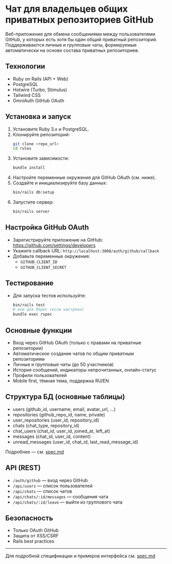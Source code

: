 # Чат для владельцев общих приватных репозиториев GitHub

Веб-приложение для обмена сообщениями между пользователями GitHub, у которых есть хотя бы один общий приватный репозиторий. Поддерживаются личные и групповые чаты, формируемые автоматически на основе состава приватных репозиториев.

## Технологии
- Ruby on Rails (API + Web)
- PostgreSQL
- Hotwire (Turbo, Stimulus)
- Tailwind CSS
- OmniAuth GitHub OAuth

## Установка и запуск
1. Установите Ruby 3.x и PostgreSQL.
2. Клонируйте репозиторий:
   ```sh
   git clone <repo_url>
   cd rules
   ```
3. Установите зависимости:
   ```sh
   bundle install
   ```
4. Настройте переменные окружения для GitHub OAuth (см. ниже).
5. Создайте и инициализируйте базу данных:
   ```sh
   bin/rails db:setup
   ```
6. Запустите сервер:
   ```sh
   bin/rails server
   ```

## Настройка GitHub OAuth
- Зарегистрируйте приложение на GitHub: https://github.com/settings/developers
- Укажите callback URL: `http://localhost:3000/auth/github/callback`
- Добавьте переменные окружения:
  - `GITHUB_CLIENT_ID`
  - `GITHUB_CLIENT_SECRET`

## Тестирование
- Для запуска тестов используйте:
  ```sh
  bin/rails test
  # или для RSpec (если настроен)
  bundle exec rspec
  ```

## Основные функции
- Вход через GitHub OAuth (только с правами на приватные репозитории)
- Автоматическое создание чатов по общим приватным репозиториям
- Личные и групповые чаты (до 50 участников)
- История сообщений, индикаторы непрочитанных, онлайн-статус
- Профили пользователей
- Mobile first, тёмная тема, поддержка RU/EN

## Структура БД (основные таблицы)
- users (github_id, username, email, avatar_url, ...)
- repositories (github_repo_id, name, private)
- user_repositories (user_id, repository_id)
- chats (chat_type, repository_id)
- chat_users (chat_id, user_id, joined_at, left_at)
- messages (chat_id, user_id, content)
- unread_messages (user_id, chat_id, last_read_message_id)

Подробнее — см. [spec.md](spec.md)

## API (REST)
- `/auth/github` — вход через GitHub
- `/api/users` — список пользователей
- `/api/chats` — список чатов
- `/api/chats/:id/messages` — сообщения чата
- `/api/chats/:id/leave` — выйти из группового чата

## Безопасность
- Только OAuth GitHub
- Защита от XSS/CSRF
- Rails best practices

---

Для подробной спецификации и примеров интерфейса см. [spec.md](spec.md)
